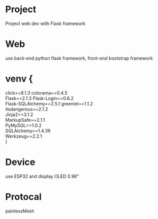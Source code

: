 # Project 
Project web dev with Flask framework


# Web
use  back-end python flask framework, front-end bootstrap framework

# venv {
  click==8.1.3
  colorama==0.4.5        
  Flask==2.1.3
  Flask-Login==0.6.2     
  Flask-SQLAlchemy==2.5.1
  greenlet==1.1.2        
  itsdangerous==2.1.2    
  Jinja2==3.1.2          
  MarkupSafe==2.1.1      
  PyMySQL==1.0.2         
  SQLAlchemy==1.4.39     
  Werkzeug==2.2.1  
  }
  


# Device
use ESP32 and display OLED 0.96"

# Protocal
painlessMesh 
